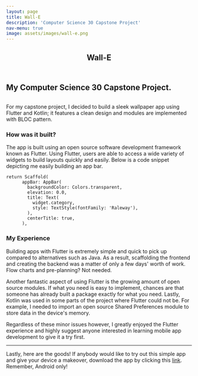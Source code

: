 ```yaml
---
layout: page
title: Wall-E
description: 'Computer Science 30 Capstone Project'
nav-menu: true
image: assets/images/wall-e.png
---
```


<!-- Main -->
<div id="main" class="alt">

<!-- One -->
<section id="one">
	<div class="inner">
		<header class="major">
			<h1>Wall-E</h1>
		</header>

<!-- Content -->
<h2 id="content">My Computer Science 30 Capstone Project.</h2>
<div class="Fit"><span class="image fit"><img src="{% link assets/images/wall-e.png %}" alt="" /></span></div>
<p>For my capstone project, I decided to build a sleek wallpaper app using Flutter and Kotlin; it features a clean design and modules are implemented with BLOC pattern.</p>
<div class="row">
	<div class="6u 12u$(small)">
		<h3>How was it built?</h3>
		<p>The app is built using an open source software development framework known as Flutter. Using Flutter, users are able to access a wide variety of widgets to build layouts quickly and easily. Below is a code snippet depicting me easily building an app bar. </p>
		<pre><code>return Scaffold(
      appBar: AppBar(
        backgroundColor: Colors.transparent,
        elevation: 0.0,
        title: Text(
          widget.category,
          style: TextStyle(fontFamily: 'Raleway'),
        ),
        centerTitle: true,
      ),
</code></pre>
	</div>
	<div class="6u$ 12u$(small)">
		<h3>My Experience</h3>
		<p>Building apps with Flutter is extremely simple and quick to pick up compared to alternatives such as Java. As a result, scaffolding the frontend and creating the backend was a matter of only a few days' worth of work. Flow charts and pre-planning? Not needed.</p>
		<p>Another fantastic aspect of using Flutter is the growing amount of open source modules. If what you need is easy to implement, chances are that someone has already built a package exactly for what you need. Lastly, Kotlin was used in some parts of the project where Flutter could not be. For example, I needed to import an open source Shared Preferences module to store data in the device's memory.</p>
		<p>Regardless of these minor issues however, I greatly enjoyed the Flutter experience and highly suggest anyone interested in learning mobile app development to give it a try first.</p>

		
</div>
</div>

<hr class="major" />

<p>Lastly, here are the goods! If anybody would like to try out this simple app and give your device a makeover, download the app by clicking this <a href="https://github.com/valvze/valvze.github.io/raw/master/app-release.apk">link</a>. Remember, Android only!</p>
